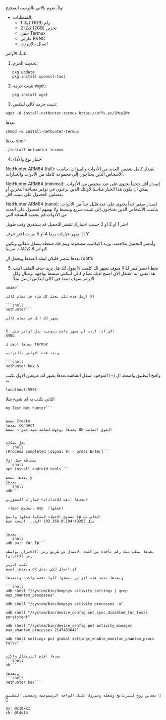 ولاً، تقوم بالاتي بالترتيب الصحيح:

- المتطلبات:
  - 1 كيكا (1GB) رام
  - 2 كيكا (2GB) تخزين
  - حمل Termux
  - عارض RVNC
  - اتصال بالإنترنت

ثانياً، الأوامر:

1. تحديث الحزم:
  
```shell
   pkg update
   pkg install openssl-tool
```
2. تثبيت حزمة wget:
  
```shell
   pkg install wget
```
3. تثبيت حزمة كالي لينكس:
  
```shell
wget -O install-nethunter-termux https://offs.ec/2MceZWr
```
بعدها 
```shell
chmod +x install-nethunter-termux
```
بعدها 
shell
```shell
./install-nethunter-termux

```
4. اختيار نوع والأداء

NetHunter ARM64 (full): إصدار كامل يتضمن العديد من الأدوات والميزات. يناسب الأشخاص الذين يحتاجون إلى مجموعة كاملة من الأدوات والخيارات.

NetHunter ARM64 (minimal): إصدار أقل حجماً يحتوي على عدد مخفض من الأدوات. يمكن أن يكون هذا الخيار مناسبًا لأولئك الذين يرغبون في توفير مساحة التخزين أو يفضلون الحصول على تثبيت أقل.

NetHunter ARM64 (nano): إصدار صغير جداً يحتوي على عدد قليل جداً من الأدوات. يناسب الأشخاص الذين يحتاجون إلى تثبيت سريع وبسيط ولا يهمهم الحصول على العديد من الأدوات.قم بتحديد النسخة التي

اختر 1 او 2 او 3 حسب اختيارك تنتضر التحميل قد يستغرق وقت طويل

اذا ضهر خيارات ربما 4 او 5 مرات اختر حرف Y 

وأنتضر التحميل
 ملاحضه: وزنه 1كيكابيت مضغوط ويتم فك ضغطه بشكل تلقائي ويكون النهائي 8 كيكابات تقريبا 

بعدها تنتضر قليلان ليفك الضغط ويحمل ال rootfs

5. يقول لك هل تريد حذف الملف اكتب N
سوف تضهر لك كلمت KILI بخط اخضر كبير هذا يعني انه اشتغل الان اصبح لديك نضام كالي لينكس مبسط بواجهة ترمنال وكل الاوامر سوف تتنفذ في كالي لينكس ارسل مثلا


```shell
uname```

الا ارسل هذه لكي يعمل كل شيء في نضام كالي

```shell
nethunter```

يضهر لك انك في نضام كالي


6. الان اذا اردت ان تضهر واجه رسوميه بدل اوامر حمل
RVNC

بعدها اذهب ل termux

ونفذ هذه الاوامر بالترتيب

```shell
nethunter kex &
```
وأفتح التطبيق 
واضغط ال (+) الموجود اسفل الشاشه بعدها يضهر لك مربعين الاول تكتب به 
```curl
localhost:5901
```
الثاني  تكتب به اي شيء مثلا
```text
my Test Net hunter```


تضغط Create 
بعدها connect
بعدها يوجهك لشاشه شبه حمراء تضغط Ok الفوق الشاشه


لحل مشكلة
```shell
[Process completed (signal 9) - press Enter]```

ببساطه حمل اولا 
```shell
apt install android-tools```

بعدها تضغط y
بعدها
```shell
adb```

بعدها اذهب للاعدادات> خيارات المطورين>

 تصحيح اخطاء. usp  (فعلها) 

تصحيح الاخطاء لاسلكيا شغلها وانسخ ip الخاص بك
مثل 192.168.0.104:49285 الخ..  انسخه فقط 


بعدها 
```shell
adb pair Yor_Ip```

بعدها يطلب منك رقم تأخذه من كلمة الاتصال عن طريق رمز (الاقتران بواسطة رمز الاقتران) 

تكتب الرمز 
وبعدها اضغط ok او اتصال لكي يتصل 

وبعدها تنفذ هذه الاوامر تنسخها كلها دفعه واحده وتنفذها

```shell
adb shell "/system/bin/dumpsys activity settings | grep max_phantom_processes"

adb shell "/system/bin/dumpsys activity processes -a"

adb shell "/system/bin/device_config set_sync_disabled_for_tests persistent"

adb shell "/system/bin/device_config put activity_manager max_phantom_processes 2147483647"

adb shell settings put global settings_enable_monitor_phantom_procs false```


بعدها افتح الترمنال واكتب
```shell
nh```

وبعدها
```shell
nethunter kex```


بعدين روح للبرنامج وشغله ومبروك عليك الواحه الرسموميه وتضغيل التطبيق 🥱🖤

by: @x10xxx
ch: @l4vl4
